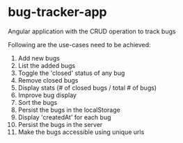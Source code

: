 # bug-tracker-app
Angular application with the CRUD operation to track bugs

Following are the use-cases need to be achieved:

1. Add new bugs
2. List the added bugs
3. Toggle the 'closed' status of any bug
4. Remove closed bugs
5. Display stats (# of closed bugs / total # of bugs)
6. Improve bug display
7. Sort the bugs
8. Persist the bugs in the localStorage
9. Display 'createdAt' for each bug
10. Persist the bugs in the server
11. Make the bugs accessible using unique urls